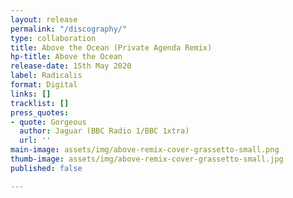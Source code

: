 ```yaml
---
layout: release
permalink: "/discography/"
type: collaboration
title: Above the Ocean (Private Agenda Remix)
hp-title: Above the Ocean
release-date: 15th May 2020
label: Radicalis
format: Digital
links: []
tracklist: []
press_quotes:
- quote: Gorgeous
  author: Jaguar (BBC Radio 1/BBC 1xtra)
  url: ''
main-image: assets/img/above-remix-cover-grassetto-small.png
thumb-image: assets/img/above-remix-cover-grassetto-small.jpg
published: false

---
```

